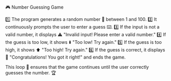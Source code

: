
🎮 Number Guessing Game

1️⃣ The program generates a random number 🎲 between 1 and 100.
2️⃣ It continuously prompts the user to enter a guess ⌨️.
3️⃣ If the input is not a valid number, it displays ⚠️ "Invalid input! Please enter a valid number."
4️⃣ If the guess is too low, it shows ⬇️ "Too low! Try again."
5️⃣ If the guess is too high, it shows ⬆️ "Too high! Try again."
6️⃣ If the guess is correct, it displays 🎉 "Congratulations! You got it right!" and ends the game.

This loop 🔁 ensures that the game continues until the user correctly guesses the number. 🏆

